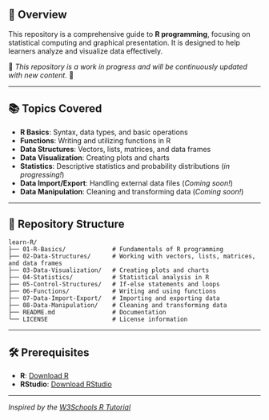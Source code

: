 ## 📌 Overview

This repository is a comprehensive guide to **R programming**, focusing on statistical computing and graphical presentation. It is designed to help learners analyze and visualize data effectively.

🚧 *This repository is a work in progress and will be continuously updated with new content.* 🚧

---

## 📚 Topics Covered

- **R Basics**: Syntax, data types, and basic operations
- **Functions**: Writing and utilizing functions in R
- **Data Structures**: Vectors, lists, matrices, and data frames
- **Data Visualization**: Creating plots and charts
- **Statistics**: Descriptive statistics and probability distributions    (*in progressing!*)
- **Data Import/Export**: Handling external data files    (*Coming soon!*)
- **Data Manipulation**: Cleaning and transforming data    (*Coming soon!*)

---

## 📂 Repository Structure

```
learn-R/
├── 01-R-Basics/             # Fundamentals of R programming
├── 02-Data-Structures/      # Working with vectors, lists, matrices, and data frames
├── 03-Data-Visualization/   # Creating plots and charts
├── 04-Statistics/           # Statistical analysis in R
├── 05-Control-Structures/   # If-else statements and loops
├── 06-Functions/            # Writing and using functions
├── 07-Data-Import-Export/   # Importing and exporting data
├── 08-Data-Manipulation/    # Cleaning and transforming data
├── README.md                # Documentation
└── LICENSE                  # License information
```

---

## 🛠 Prerequisites

- **R**: [Download R](https://cran.r-project.org/)
- **RStudio**: [Download RStudio](https://posit.co/download/rstudio-desktop/)

---

*Inspired by the [W3Schools R Tutorial](https://www.w3schools.com/r/)*
